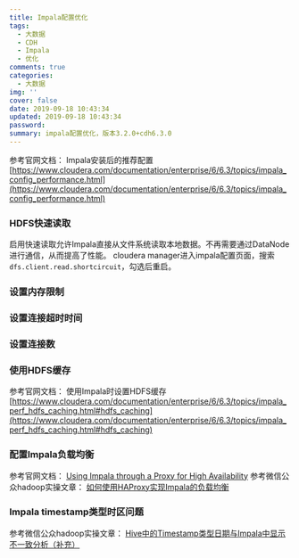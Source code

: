 ```yaml
---
title: Impala配置优化
tags:
  - 大数据
  - CDH
  - Impala
  - 优化
comments: true
categories:
  - 大数据
img: ''
cover: false
date: 2019-09-18 10:43:34
updated: 2019-09-18 10:43:34
password:
summary: impala配置优化，版本3.2.0+cdh6.3.0
---
```

参考官网文档：
Impala安装后的推荐配置[https://www.cloudera.com/documentation/enterprise/6/6.3/topics/impala_config_performance.html](https://www.cloudera.com/documentation/enterprise/6/6.3/topics/impala_config_performance.html)

### HDFS快速读取
启用快速读取允许Impala直接从文件系统读取本地数据。不再需要通过DataNode进行通信，从而提高了性能。
cloudera manager进入impala配置页面，搜索`dfs.client.read.shortcircuit`，勾选后重启。

### 设置内存限制

### 设置连接超时时间

### 设置连接数

### 使用HDFS缓存
参考官网文档：
使用Impala时设置HDFS缓存[https://www.cloudera.com/documentation/enterprise/6/6.3/topics/impala_perf_hdfs_caching.html#hdfs_caching](https://www.cloudera.com/documentation/enterprise/6/6.3/topics/impala_perf_hdfs_caching.html#hdfs_caching)

### 配置Impala负载均衡
参考官网文档：
[Using Impala through a Proxy for High Availability](https://docs.cloudera.com/documentation/enterprise/6/6.3/topics/impala_proxy.html)
参考微信公众hadoop实操文章：
[如何使用HAProxy实现Impala的负载均衡](https://mp.weixin.qq.com/s/LX4PTr4XcZEOwjZRytroCQ)

### Impala timestamp类型时区问题
参考微信公众hadoop实操文章：
[Hive中的Timestamp类型日期与Impala中显示不一致分析（补充）](https://cloud.tencent.com/developer/article/1078478)